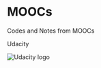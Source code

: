 # MOOCs
Codes and Notes from MOOCs

Udacity

![Udacity logo][Udacity]




[Udacity]:https://lh4.googleusercontent.com/-slzOwsq8iv0/AAAAAAAAAAI/AAAAAAAADuo/RASF45cdtgY/s0-c-k-no-ns/photo.jpg
